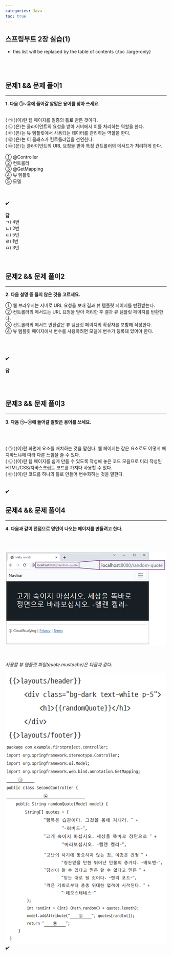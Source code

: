 ```yaml
---
categories: Java
toc: true
---
```


## 스프링부트 2장 실습(1)
* this list will be replaced by the table of contents
{:toc .large-only}
  <br> 
  <br>
  <br>
  <br>

## 문제1 && 문제 풀이1
___
**1. 다음 ㉠~㉤에 들어갈 알맞은 용어를 찾아 쓰세요.**
<br>
<br>

( ㉠ )(이)란 웹 페이지를 일종의 틀로 만든 것이다.
<br>
( ㉡ )은/는 클라이언트의 요청을 받아 서버에서 이를 처리하는 역할을 한다.
<br>
( ㉢ )은/는 뷰 템플릿에서 사용되는 데이터를 관리하는 역할을 한다.
<br>
( ㉣ )은/는 이 클래스가 컨트롤러임을 선언한다.
<br>
( ㉤ )은/는 클라이언트의 URL 요청을 받아 특정 컨트롤러의 메서드가 처리하게 한다.
<br>
<br>
① @Controller
<br>
② 컨트롤러
<br>
③ @GetMapping
<br>
④ 뷰 템플릿
<br>
⑤ 모델
<br>
<br>
<br>

✔️
<br>

**답**
<br>
ㄱ) 4번
<br>
ㄴ) 2번
<br>
ㄷ) 5번
<br>
ㄹ) 1번
<br>
ㅁ) 3번
<br>
<br>
<br>

## 문제2 && 문제 풀이2
___
**2. 다음 설명 중 옳지 않은 것을 고르세요.**
<br>

① 웹 브라우저는 서버로 URL 요청을 보내 결과 뷰 템플릿 페이지를 반환받는다.
<br>
② 컨트롤러의 메서드는 URL 요청을 받아 처리한 후 결과 뷰 템플릿 페이지를 반환한다.
<br>
③ 컨트롤러의 메서드 반환값은 뷰 템플릿 페이지의 확장자를 포함해 작성한다.
<br>
④ 뷰 템플릿 페이지에서 변수를 사용하려면 모델에 변수가 등록돼 있어야 한다.

<br>
<br>
<br>
✔️
<br>

**답**

<br>
<br>

## 문제3 && 문제 풀이3
___
**3. 다음 ㉠~㉢에 들어갈 알맞은 용어를 쓰세요.**

<br>
<br>

( ㉠ )(이)란 화면에 요소를 배치하는 것을 말한다. 웹 페이지는 같은 요소로도 어떻게 배치하느냐에 따라 다른 느낌을 줄 수 있다.
<br>
( ㉡ )(이)란 웹 페이지를 쉽게 만들 수 있도록 작성해 놓은 코드 모음으로 미리 작성된 HTML/CSS/자바스크립트 코드를 가져다 사용할 수 있다.
<br>
( ㉢ )(이)란 코드를 하나의 틀로 만들어 변수화하는 것을 말한다.
<br>
<br>
<br>
✔️
<br>

## 문제4 && 문제 풀이4
___
**4. 다음과 같이 랜덤으로 명언이 나오는 페이지를 만들려고 한다.**

<br>
<br>

![첨부1](https://github.com/YuiLoong/YuiLoong.github.io/blob/master/assets/img/0507_1.png?raw=true)

<br>

*사용할 뷰 템플릿 파일(quote.mustache)은 다음과 같다.*
<br>
<br>
![첨부2](https://github.com/YuiLoong/YuiLoong.github.io/blob/master/assets/img/0507_2.png?raw=true)
<br>
![첨부3](https://github.com/YuiLoong/YuiLoong.github.io/blob/master/assets/img/0507_3.png?raw=true)
<br>
✔️

